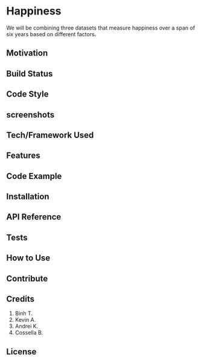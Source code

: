 # Happiness
We will be combining three datasets that measure happiness over a span of six years based on different factors.

## Motivation


## Build Status


## Code Style


## screenshots


## Tech/Framework Used


## Features


## Code Example


## Installation


## API Reference


## Tests


## How to Use


## Contribute


## Credits
1. Binh T.
2. Kevin A.
3. Andrei K.
4. Cossella B.

## License

